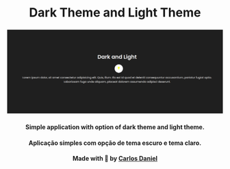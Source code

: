 <h1 align="center">
  Dark Theme and Light Theme
</h1>

<h3 align="center">
    <img alt="Main" width="560" title="#logo" src="./public/img/print.png">
    <br>
</h3>

<h4 align="center">
  Simple application with option of dark theme and light theme.
</h4>

<h4 align="center">
  Aplicação simples com opção de tema escuro e tema claro.
</h4>

<h4 align="center">
    Made with 💜 by <a href="https://www.linkedin.com/in/carlos-daniel-17a320196/" target="_blank">Carlos Daniel</a>
</h4>
